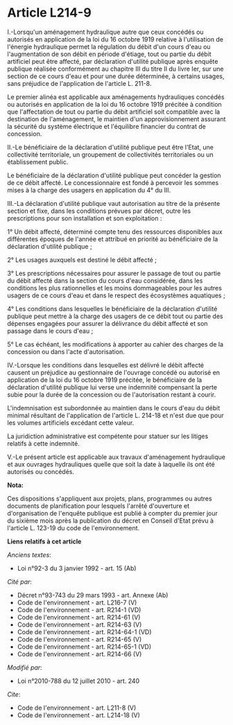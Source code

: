 # Article L214-9

I.-Lorsqu'un aménagement hydraulique autre que ceux concédés ou autorisés en application de la loi du 16 octobre 1919
relative à l'utilisation de l'énergie hydraulique permet la régulation du débit d'un cours d'eau ou l'augmentation de son
débit en période d'étiage, tout ou partie du débit artificiel peut être affecté, par déclaration d'utilité publique après
enquête publique réalisée conformément au chapitre III du titre II du livre Ier, sur une section de ce cours d'eau et pour
une durée déterminée, à certains usages, sans préjudice de l'application de l'article L. 211-8.

Le premier alinéa est applicable aux aménagements hydrauliques concédés ou autorisés en application de la loi du 16 octobre
1919 précitée à condition que l'affectation de tout ou partie du débit artificiel soit compatible avec la destination de
l'aménagement, le maintien d'un approvisionnement assurant la sécurité du système électrique et l'équilibre financier du
contrat de concession. 

II.-Le bénéficiaire de la déclaration d'utilité publique peut être l'Etat, une collectivité territoriale, un groupement de
collectivités territoriales ou un établissement public. 

Le bénéficiaire de la déclaration d'utilité publique peut concéder la gestion de ce débit affecté. Le concessionnaire est
fondé à percevoir les sommes mises à la charge des usagers en application du 4° du III. 

III.-La déclaration d'utilité publique vaut autorisation au titre de la présente section et fixe, dans les conditions prévues
par décret, outre les prescriptions pour son installation et son exploitation : 

1° Un débit affecté, déterminé compte tenu des ressources disponibles aux différentes époques de l'année et attribué en
priorité au bénéficiaire de la déclaration d'utilité publique ; 

2° Les usages auxquels est destiné le débit affecté ; 

3° Les prescriptions nécessaires pour assurer le passage de tout ou partie du débit affecté dans la section du cours d'eau
considérée, dans les conditions les plus rationnelles et les moins dommageables pour les autres usagers de ce cours d'eau et
dans le respect des écosystèmes aquatiques ; 

4° Les conditions dans lesquelles le bénéficiaire de la déclaration d'utilité publique peut mettre à la charge des usagers de
ce débit tout ou partie des dépenses engagées pour assurer la délivrance du débit affecté et son passage dans le cours
d'eau ; 

5° Le cas échéant, les modifications à apporter au cahier des charges de la concession ou dans l'acte d'autorisation. 

IV.-Lorsque les conditions dans lesquelles est délivré le débit affecté causent un préjudice au gestionnaire de l'ouvrage
concédé ou autorisé en application de la loi du 16 octobre 1919 précitée, le bénéficiaire de la déclaration d'utilité
publique lui verse une indemnité compensant la perte subie pour la durée de la concession ou de l'autorisation restant à
courir.

L'indemnisation est subordonnée au maintien dans le cours d'eau du débit minimal résultant de l'application de l'article L.
214-18 et n'est due que pour les volumes artificiels excédant cette valeur. 

La juridiction administrative est compétente pour statuer sur les litiges relatifs à cette indemnité.

V.-Le présent article est applicable aux travaux d'aménagement hydraulique et aux ouvrages hydrauliques quelle que soit la
date à laquelle ils ont été autorisés ou concédés.

**Nota:**

Ces dispositions s'appliquent aux projets, plans, programmes ou autres documents de planification pour lesquels l'arrêté
d'ouverture et d'organisation de l'enquête publique est publié à compter du premier jour du sixième mois après la publication
du décret en Conseil d'Etat prévu à l'article L. 123-19 du code de l'environnement.

**Liens relatifs à cet article**

_Anciens textes_:

  - Loi n°92-3 du 3 janvier 1992 - art. 15 (Ab)

_Cité par_:

  - Décret n°93-743 du 29 mars 1993 - art. Annexe (Ab)
  - Code de l'environnement - art. L216-7 (V)
  - Code de l'environnement - art. R214-1 (VD)
  - Code de l'environnement - art. R214-61 (V)
  - Code de l'environnement - art. R214-63 (V)
  - Code de l'environnement - art. R214-64-1 (VD)
  - Code de l'environnement - art. R214-65 (V)
  - Code de l'environnement - art. R214-65-1 (VD)
  - Code de l'environnement - art. R214-66 (V)

_Modifié par_:

  - Loi n°2010-788 du 12 juillet 2010 - art. 240

_Cite_:

  - Code de l'environnement - art. L211-8 (V)
  - Code de l'environnement - art. L214-18 (V)
